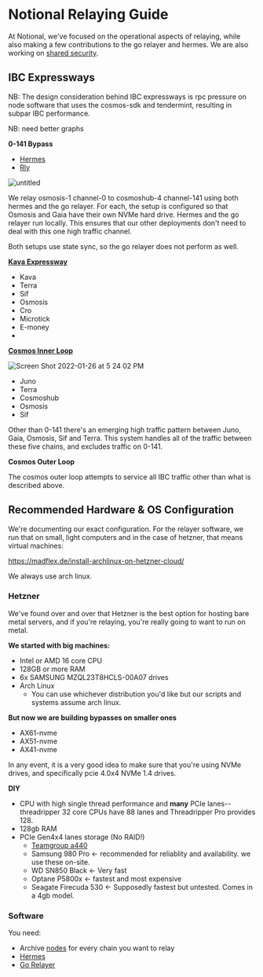 # Notional Relaying Guide

At Notional, we've focused on the operational aspects of relaying, while also making a few contributions to the go relayer and hermes.  We are also working on [shared security](https://github.com/notional-labs/interchain-security). 


## IBC Expressways
NB: The design consideration behind IBC expressways is rpc pressure on node software that uses the cosmos-sdk and tendermint, resulting in subpar IBC performance. 

NB: need better graphs

**0-141 Bypass**

* [Hermes](hwy0141-hermes.notional.ventures)
* [Rly](hwy0141-rly.notional.ventures)

![untitled](https://user-images.githubusercontent.com/7142025/151144908-7f1239d8-85b6-47ed-9104-bbdfa4d2ce02.png)

We relay osmosis-1 channel-0 to cosmoshub-4 channel-141 using both hermes and the go relayer.  For each, the setup is configured so that Osmosis and Gaia have their own NVMe hard drive.   Hermes and the go relayer run locally. This ensures that our other deployments don't need to deal with this one high traffic channel.

Both setups use state sync, so the go relayer does not perform as well. 


**[Kava Expressway](kava-hwy.notional.ventures)**

* Kava
* Terra
* Sif
* Osmosis
* Cro
* Microtick
* E-money
* 


**[Cosmos Inner Loop](loop-1.notional.ventures)**

![Screen Shot 2022-01-26 at 5 24 02 PM](https://user-images.githubusercontent.com/7142025/151146290-c17340bd-8119-4711-8f96-9f4836beecd2.png)

* Juno
* Terra
* Cosmoshub
* Osmosis
* Sif

Other than 0-141 there's an emerging high traffic pattern between Juno, Gaia, Osmosis, Sif and Terra.  This system handles all of the traffic between these five chains, and excludes traffic on 0-141.

**Cosmos Outer Loop**

The cosmos outer loop attempts to service all IBC traffic other than what is described above.  








## Recommended Hardware & OS Configuration
We're documenting our exact configuration.  For the relayer software, we run that on small, light computers and in the case of hetzner, that means virtual machines:

https://madflex.de/install-archlinux-on-hetzner-cloud/

We always use arch linux. 



### Hetzner

We've found over and over that Hetzner is the best option for hosting bare metal servers, and if you're relaying, you're really going to want to run on metal. 

**We started with big machines:**
* Intel or AMD 16 core CPU
* 128GB or more RAM
* 6x SAMSUNG MZQL23T8HCLS-00A07 drives
* Arch Linux
  * You can use whichever distribution you'd like but our scripts and systems assume arch linux.  

**But now we are building bypasses on smaller ones**
* AX61-nvme
* AX51-nvme
* AX41-nvme

In any event, it is a very good idea to make sure that you're using NVMe drives, and specifically pcie 4.0x4 NVMe 1.4 drives.  

**DIY**
* CPU with high single thread performance and **many** PCIe lanes-- threadripper 32 core CPUs have 88 lanes and Threadripper Pro provides 128.
* 128gb RAM
* PCIe Gen4x4 lanes storage (No RAID!)
  * [Teamgroup a440](https://www.guru3d.com/articles-pages/teamgroup-a440-pro-ps5-4tb-pcie-4-m-2-nvme-review,2.html)
  * Samsung 980 Pro <- recommended for reliablity and availability.  we use these on-site.
  * WD SN850 Black <- Very fast
  * Optane P5800x <- fastest and most expensive
  * Seagate Firecuda 530 <- Supposedly fastest but untested.  Comes in a 4gb model.

### Software
You need:

* Archive [nodes](../node-setup) for every chain you want to relay
* [Hermes](./hermes)
* [Go Relayer](./rly)
